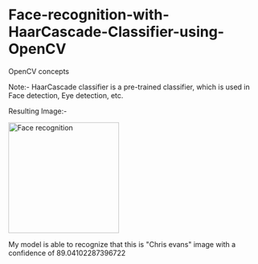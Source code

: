 # Face-recognition-with-HaarCascade-Classifier-using-OpenCV
OpenCV concepts

Note:- HaarCascade classifier is a pre-trained classifier, which is used in Face detection, Eye detection, etc.

Resulting Image:-

<img width="220" alt="Face recognition" src="https://user-images.githubusercontent.com/68110323/210318110-c246cc25-37f0-476c-b7b4-465129a79fa7.png">

My model is able to recognize that this is "Chris evans" image with a confidence of 89.04102287396722



